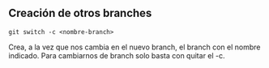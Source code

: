 ## Creación de otros branches
    git switch -c <nombre-branch>
Crea,  a la vez que nos cambia en el nuevo branch, el branch con el nombre indicado. Para cambiarnos de branch solo basta con quitar el -c.